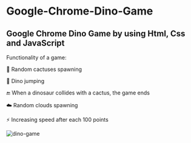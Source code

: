 # Google-Chrome-Dino-Game
## Google Chrome Dino Game by using Html, Css and JavaScript

 Functionality of a game:
	
🌵 Random cactuses spawning 

🦖 Dino jumping 

🔚 When a dinosaur collides with a cactus, the game ends

☁️ Random clouds spawning 

⚡️ Increasing speed after each 100 points


![dino-game](https://user-images.githubusercontent.com/63080047/202824447-cf05254d-0575-4a03-b351-0dd0ad243a97.gif)
